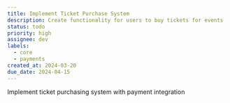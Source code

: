 ```yaml
---
title: Implement Ticket Purchase System
description: Create functionality for users to buy tickets for events
status: todo
priority: high
assignee: dev
labels:
  - core
  - payments
created_at: 2024-03-20
due_date: 2024-04-15
---
```


Implement ticket purchasing system with payment integration
